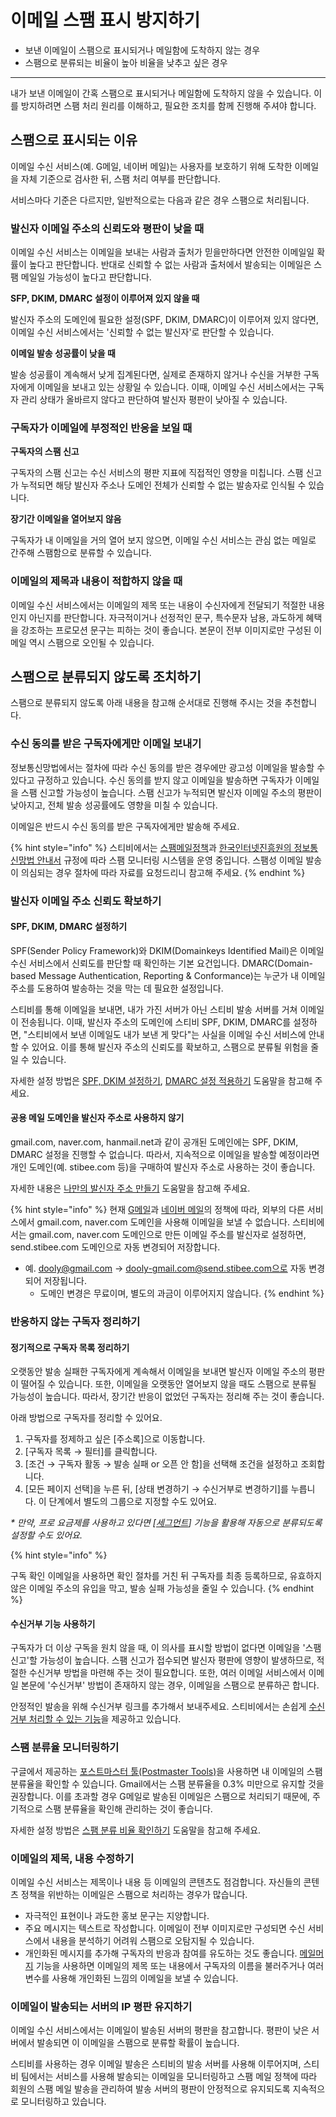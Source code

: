 # 이메일 스팸 표시 방지하기

* 보낸 이메일이 스팸으로 표시되거나 메일함에 도착하지 않는 경우
* 스팸으로 분류되는 비율이 높아 비율을 낮추고 싶은 경우

***

내가 보낸 이메일이 간혹 스팸으로 표시되거나 메일함에 도착하지 않을 수 있습니다. 이를 방지하려면 스팸 처리 원리를 이해하고, 필요한 조치를 함께 진행해 주셔야 합니다.

## 스팸으로 표시되는 이유

이메일 수신 서비스(예. G메일, 네이버 메일)는 사용자를 보호하기 위해 도착한 이메일을 자체 기준으로 검사한 뒤, 스팸 처리 여부를 판단합니다.

서비스마다 기준은 다르지만, 일반적으로는 다음과 같은 경우 스팸으로 처리됩니다.

### 발신자 이메일 주소의 신뢰도와 평판이 낮을 때

이메일 수신 서비스는 이메일을 보내는 사람과 출처가 믿을만하다면 안전한 이메일일 확률이 높다고 판단합니다. 반대로 신뢰할 수 없는 사람과 출처에서 발송되는 이메일은 스팸 메일일 가능성이 높다고 판단합니다.

**SFP, DKIM, DMARC 설정이 이루어져 있지 않을 때**

발신자 주소의 도메인에 필요한 설정(SPF, DKIM, DMARC)이 이루어져 있지 않다면, 이메일 수신 서비스에서는 '신뢰할 수 없는 발신자'로 판단할 수 있습니다.

**이메일 발송 성공률이 낮을 때**

발송 성공률이 계속해서 낮게 집계된다면, 실제로 존재하지 않거나 수신을 거부한 구독자에게 이메일을 보내고 있는 상황일 수 있습니다. 이때, 이메일 수신 서비스에서는 구독자 관리 상태가 올바르지 않다고 판단하여 발신자 평판이 낮아질 수 있습니다.

### 구독자가 이메일에 부정적인 반응을 보일 때

**구독자의 스팸 신고**

구독자의 스팸 신고는 수신 서비스의 평판 지표에 직접적인 영향을 미칩니다. 스팸 신고가 누적되면 해당 발신자 주소나 도메인 전체가 신뢰할 수 없는 발송자로 인식될 수 있습니다.

**장기간 이메일을 열어보지 않음**

구독자가 내 이메일을 거의 열어 보지 않으면, 이메일 수신 서비스는 관심 없는 메일로 간주해 스팸함으로 분류할 수 있습니다.

### 이메일의 제목과 내용이 적합하지 않을 때

이메일 수신 서비스에서는 이메일의 제목 또는 내용이 수신자에게 전달되기 적절한 내용인지 아닌지를 판단합니다. 자극적이거나 선정적인 문구, 특수문자 남용, 과도하게 혜택을 강조하는 프로모션 문구는 피하는 것이 좋습니다. 본문이 전부 이미지로만 구성된 이메일 역시 스팸으로 오인될 수 있습니다.



## 스팸으로 분류되지 않도록 조치하기

스팸으로 분류되지 않도록 아래 내용을 참고해 순서대로 진행해 주시는 것을 추천합니다.

### 수신 동의를 받은 구독자에게만 이메일 보내기

정보통신망법에서는 절차에 따라 수신 동의를 받은 경우에만 광고성 이메일을 발송할 수 있다고 규정하고 있습니다. 수신 동의를 받지 않고 이메일을 발송하면 구독자가 이메일을 스팸 신고할 가능성이 높습니다. 스팸 신고가 누적되면 발신자 이메일 주소의 평판이 낮아지고, 전체 발송 성공률에도 영향을 미칠 수 있습니다.

이메일은 반드시 수신 동의를 받은 구독자에게만 발송해 주세요.

{% hint style="info" %}
스티비에서는 [스팸메일정책](https://www.notion.so/stibee/17a14f01765840e0b203217607307c69)과 [한국인터넷진흥원의 정보통신망법 안내서](https://www.kisa.or.kr/401/form?postSeq=3256#fnPostAttachDownload) 규정에 따라 스팸 모니터링 시스템을 운영 중입니다. 스팸성 이메일 발송이 의심되는 경우 절차에 따라 자료를 요청드리니 참고해 주세요.
{% endhint %}

### 발신자 이메일 주소 신뢰도 확보하기

#### SPF, DKIM, DMARC 설정하기

SPF(Sender Policy Framework)와 DKIM(Domainkeys Identified Mail)은 이메일 수신 서비스에서 신뢰도를 판단할 때 확인하는 기본 요건입니다. DMARC(Domain-based Message Authentication, Reporting & Conformance)는 누군가 내 이메일 주소를 도용하여 발송하는 것을 막는 데 필요한 설정입니다.&#x20;

스티비를 통해 이메일을 보내면, 내가 가진 서버가 아닌 스티비 발송 서버를 거쳐 이메일이 전송됩니다. 이때, 발신자 주소의 도메인에 스티비 SPF, DKIM, DMARC를 설정하면, "스티비에서 보낸 이메일도 내가 보낸 게 맞다"는 사실을 이메일 수신 서비스에 안내할 수 있어요. 이를 통해 발신자 주소의 신뢰도를 확보하고, 스팸으로 분류될 위험을 줄일 수 있습니다.

자세한 설정 방법은 [SPF, DKIM 설정하기](prevent-email-spam-marking.md#spf-dkim), [DMARC 설정 적용하기](../email/managing-sender/dmarc.md#txt_record) 도움말을 참고해 주세요.

#### **공용 메일 도메인을 발신자 주소로 사용하지 않기**

gmail.com, naver.com, hanmail.net과 같이 공개된 도메인에는 SPF, DKIM, DMARC 설정을 진행할 수 없습니다. 따라서, 지속적으로 이메일을 발송할 예정이라면 개인 도메인(예. stibee.com 등)을 구매하여 발신자 주소로 사용하는 것이 좋습니다.

자세한 내용은 [나만의 발신자 주소 만들기](../getting-started/preparing-for-start/custom-sender-address.md) 도움말을 참고해 주세요.

{% hint style="info" %}
현재 [G메일](https://support.google.com/a/answer/81126?hl=ko\&visit_id=638560892231409319-2480877127\&rd=1)과 [네이버 메일](https://notice.naver.com/notices/mail/15568)의 정책에 따라, 외부의 다른 서비스에서 gmail.com, naver.com 도메인을 사용해 이메일을 보낼 수 없습니다. 스티비에서는 gmail.com, naver.com 도메인으로 만든 이메일 주소를 발신자로 설정하면, send.stibee.com 도메인으로 자동 변경되어 저장합니다.&#x20;

* 예. dooly@gmail.com → dooly-gmail.com@send.stibee.com으로 자동 변경되어 저장됩니다.
  * 도메인 변경은 무료이며, 별도의 과금이 이루어지지 않습니다.
{% endhint %}

### 반응하지 않는 구독자 정리하기

#### 정기적으로 구독자 목록 정리하기

오랫동안 발송 실패한 구독자에게 계속해서 이메일을 보내면 발신자 이메일 주소의 평판이 떨어질 수 있습니다. 또한, 이메일을 오랫동안 열어보지 않을 때도 스팸으로 분류될 가능성이 높습니다. 따라서, 장기간 반응이 없었던 구독자는 정리해 주는 것이 좋습니다.

아래 방법으로 구독자를 정리할 수 있어요.

1. 구독자를 정제하고 싶은 \[주소록]으로 이동합니다.
2. \[구독자 목록 → 필터]를 클릭합니다.
3. \[조건 → 구독자 활동 → 발송 실패 or 오픈 안 함]을 선택해 조건을 설정하고 조회합니다.
4. \[모든 페이지 선택]을 누른 뒤, \[상태 변경하기 → 수신거부로 변경하기]를 누릅니다. 이 단계에서 별도의 그룹으로 지정할 수도 있어요.

_\* 만약, 프로 요금제를 사용하고 있다면 \[_[_세그먼트_](../list/classify-subscribers/how-to-use-segment.md)_] 기능을 활용해 자동으로 분류되도록 설정할 수도 있어요._

{% hint style="info" %}
구독 확인 이메일을 사용하면 확인 절차를 거친 뒤 구독자를 최종 등록하므로, 유효하지 않은 이메일 주소의 유입을 막고, 발송 실패 가능성을 줄일 수 있습니다.
{% endhint %}

#### 수신거부 기능 사용하기

구독자가 더 이상 구독을 원치 않을 때, 이 의사를 표시할 방법이 없다면 이메일을 '스팸 신고'할 가능성이 높습니다. 스팸 신고가 접수되면 발신자 평판에 영향이 발생하므로, 적절한 수신거부 방법을 마련해 주는 것이 필요합니다. 또한, 여러 이메일 서비스에서 이메일 본문에 '수신거부' 방법이 존재하지 않는 경우, 이메일을 스팸으로 분류하곤 합니다.&#x20;

안정적인 발송을 위해 수신거부 링크를 추가해서 보내주세요. 스티비에서는 손쉽게 [수신거부 처리할 수 있는 기능](../email/edit/unsubscribe.md)을 제공하고 있습니다.

### 스팸 분류율 모니터링하기 <a href="#h_01hkxtbqn0fswkpqgfbaa8w5ez" id="h_01hkxtbqn0fswkpqgfbaa8w5ez"></a>

구글에서 제공하는 [포스트마스터 툴(Postmaster Tools)](https://gmail.com/postmaster/)을 사용하면 내 이메일의 스팸 분류율을 확인할 수 있습니다. Gmail에서는 스팸 분류율을 0.3% 미만으로 유지할 것을 권장합니다. 이를 초과할 경우 G메일로 발송된 이메일은 스팸으로 처리되기 때문에, 주기적으로 스팸 분류율을 확인해 관리하는 것이 좋습니다.

자세한 설정 방법은 [스팸 분류 비율 확인하기](../email/send/spam-rate.md) 도움말을 참고해 주세요.

### 이메일의 제목, 내용 수정하기 <a href="#h_01hkxtbqn094b5hwaw3163r0n4" id="h_01hkxtbqn094b5hwaw3163r0n4"></a>

이메일 수신 서비스는 제목이나 내용 등 이메일의 콘텐츠도 점검합니다. 자신들의 콘텐츠 정책을 위반하는 이메일은 스팸으로 처리하는 경우가 많습니다.

* 자극적인 표현이나 과도한 홍보 문구는 지양합니다.
* 주요 메시지는 텍스트로 작성합니다. 이메일이 전부 이미지로만 구성되면 수신 서비스에서 내용을 분석하기 어려워 스팸으로 오탐지될 수 있습니다.
* 개인화된 메시지를 추가해 구독자의 반응과 참여를 유도하는 것도 좋습니다. [메일머지](../email/edit/personalized-merge.md) 기능을 사용하면 이메일의 제목 또는 내용에서 구독자의 이름을 불러주거나 여러 변수를 사용해 개인화된 느낌의 이메일을 보낼 수 있습니다.

### 이메일이 발송되는 서버의 IP 평판 유지하기

이메일 수신 서비스에서는 이메일이 발송된 서버의 평판을 참고합니다. 평판이 낮은 서버에서 발송되면 이 이메일을 스팸으로 분류할 확률이 높습니다.

스티비를 사용하는 경우 이메일 발송은 스티비의 발송 서버를 사용해 이루어지며, 스티비 팀에서는 서비스를 사용해 발송되는 이메일을 모니터링하고 스팸 메일 정책에 따라 회원의 스팸 메일 발송을 관리하여 발송 서버의 평판이 안정적으로 유지되도록 지속적으로 모니터링하고 있습니다.
